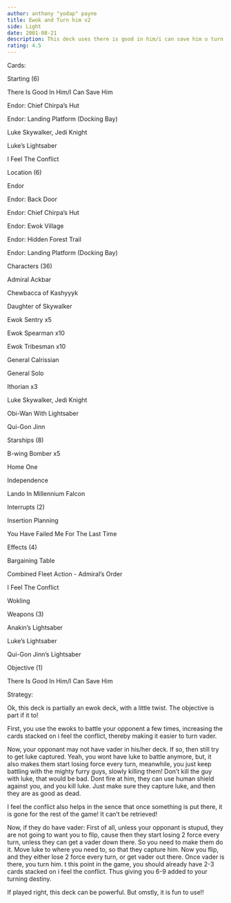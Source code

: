 ```yaml
---
author: anthony "yodap" payne
title: Ewok and Turn him v2
side: Light
date: 2001-08-21
description: This deck uses there is good in him/i can save him o turn vader, with te help of ewoks!!
rating: 4.5
---
```

Cards: 

Starting (6)
There Is Good In Him/I Can Save Him 
Endor: Chief Chirpa’s Hut 
Endor: Landing Platform (Docking Bay) 
Luke Skywalker, Jedi Knight 
Luke’s Lightsaber 
I Feel The Conflict 

Location (6)
Endor 
Endor: Back Door 
Endor: Chief Chirpa’s Hut 
Endor: Ewok Village 
Endor: Hidden Forest Trail 
Endor: Landing Platform (Docking Bay) 

Characters (36)
Admiral Ackbar 
Chewbacca of Kashyyyk 
Daughter of Skywalker 
Ewok Sentry  x5
Ewok Spearman  x10
Ewok Tribesman  x10
General Calrissian 
General Solo 
Ithorian  x3
Luke Skywalker, Jedi Knight 
Obi-Wan With Lightsaber 
Qui-Gon Jinn 

Starships (8)
B-wing Bomber  x5
Home One 
Independence 
Lando In Millennium Falcon 

Interrupts (2)
Insertion Planning 
You Have Failed Me For The Last Time 

Effects (4)
Bargaining Table 
Combined Fleet Action - Admiral’s Order 
I Feel The Conflict 
Wokling 

Weapons (3)
Anakin’s Lightsaber 
Luke’s Lightsaber 
Qui-Gon Jinn’s Lightsaber 

Objective (1)
There Is Good In Him/I Can Save Him 


Strategy: 

Ok, this deck is partially an ewok deck, with a little twist. The objective is part if it to!

First, you use the ewoks to battle your opponent a few times, increasing the cards stacked on i feel the conflict, thereby making it easier to turn vader. 

Now, your opponant may not have vader in his/her deck. If so, then still try to get luke captured. Yeah, you wont have luke to battle anymore, but, it also makes them start losing force every turn, meanwhile, you just keep battling with the mighty furry guys, slowly killing them! Don’t kill the guy with luke, that would be bad. Dont fire at him, they can use human shield against you, and you kill luke. Just make sure they capture luke, and then they are as good as dead.

I feel the conflict also helps in the sence that once something is put there, it is gone for the rest of the game! It can’t be retrieved! 

Now, if they do have vader: First of all, unless your opponant is stupud, they are not going to want you to flip, cause then they start losing 2 force every turn, unless they can get a vader down there. So you need to make them do it. Move luke to where you need to, so that they capture him. Now you flip, and they either lose 2 force every turn, or get vader out there. Once vader is there, you turn him. t this point in the game, you should already have 2-3 cards stacked on i feel the conflict. Thus giving you 6-9 added to your turning destiny. 

If played right, this deck can be powerful. But omstly, it is fun to use!! 